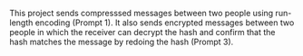 This project sends compresssed messages between two people using run-length encoding (Prompt 1). It also sends encrypted messages between two people in which the receiver can decrypt the hash and confirm that the hash matches the message by redoing the hash (Prompt 3).
